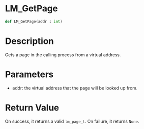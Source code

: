 # LM_GetPage

```python
def LM_GetPage(addr : int)
```

# Description

Gets a page in the calling process from a virtual address.

# Parameters

- addr: the virtual address that the page will be looked up from.

# Return Value

On success, it returns a valid `lm_page_t`. On failure, it returns `None`.

